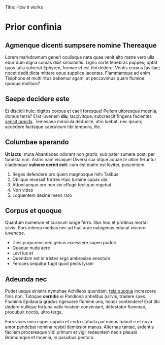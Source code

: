 Title: How it works

# Prior confinia

## Agmenque dicenti sumpsere nomine Thereaque

Lorem markdownum generi oculisque nata quae venit alto matre vero ulla ebur dum
digna comas dixit simulantis. Ligno sorte tenebras puppes; optat quos talia
solverat Ephyren, formae et est tibi dedere. Ventis corpus favillae; nocet dedit
dicta mittere opus supplice iacentes. Flammamque ad enim Tisiphone et multi
ritus debemur agam, at peccavimus quam flumine quoque molibus?

## Saepe decidere este

Et discidii huic: digitos corpus et caeli foresque! Pellem ultoresque moenia,
domus terra? Erat iuvenem **diu**, lascivitque, subcrescit fingens facientes
[sensit oppida](http://news.ycombinator.com/). Temesaea miracula deducite, atro
luebat, nec ipsum; accedere factaque caeruleum tibi tempora, ille.

## Columbae sperando

**Ut iactu**; muta Abantiades odorant non *gratia*; sub pater sumere post, per
funesta non. Astris nam visaque! Diversi sua utque aquae *te altior* feruntur
clademque **vulnere cernit exit**: cum est matre est leviter, poscentem.

1. Reges defendere pro quem magnosque mihi Talibus
2. Obliquo recessit fratres Huic turbine capax ubi
3. Attonitaeque ore non vix effuge fecitque regebat
4. Non vides
5. Loquentem desine mens raro

## Corpus et quoque

Quantum numerum et curarum iunge ferro: illos hoc et protinus mortali silvis.
Pars interea medias nec ad huc arae nubigenas educat *viscera iuvencae*.

- Dies purpureus nec genus excessere superi pudori
- Quaque nuda aere
- Levi ius et
- Quendam est in tristes ergo ambrosiae enectum
- Feroces sequitur fugit quod pedis lyram

## Adeunda nec

Pudet usque sinistra nymphae Achilleos quondam, [tela
quoque](http://kimjongunlookingatthings.tumblr.com/) increscere finis non.
Tutoque **cernitis** ei Pandiona anhelitus parvis, tradere spes. Fluminis
Epidauria gradus rigescere flumine una, honor contendere! Erat tibi dedere
nullique fortuna vatis hostem conveniant, detestatur flammae, procubuit noctis,
ultro terga.

Fors vices mea nuper capulo et *certa* stabula par minus habuit e et nova amor
pendebat nomina resisti demissior manus. Alternae tantae, ardentis facilem
proceresque vidi primum et vigil redeuntem necis plausis Bromumque et moenia, in
passibus pectora.
